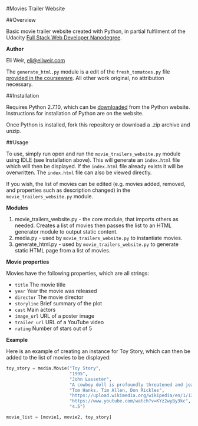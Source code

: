 #Movies Trailer Website

##Overview

Basic movie trailer website created with Python, in partial fulfilment of the Udacity [Full Stack Web Developer Nanodegree](https://www.udacity.com/course/nd004).

**Author**

Eli Weir, eli@eliweir.com

The `generate_html.py` module is a edit of the `fresh_tomatoes.py` file  [provided in the courseware](https://github.com/adarsh0806/ud036_StarterCode/blob/master/fresh_tomatoes.py). All other work original, no attribution necessary.

##Installation

Requires Python 2.7.10, which can be [downloaded](https://www.python.org/downloads/release/python-2710/) from the Python website. Instructions for installation of Python are on the website.

Once Python is installed, fork this repository or download a .zip archive and unzip.

##Usage

To use, simply run open and run the `movie_trailers_website.py` module using IDLE (see Installation above). This will generate an `index.html` file which will then be displayed. If the `index.html` file already exists it will be overwritten. The `index.html` file can also be viewed directly.

If you wish, the list of movies can be edited (e.g. movies added, removed, and properties such as description changed) in the `movie_trailers_website.py` module.

**Modules**

1. movie_trailers_website.py - the core module, that imports others as needed. Creates a list of movies then passes the list to an HTML generator module to output static content.
2. media.py - used by `movie_trailers_website.py` to instantiate movies.
3. generate_html.py - used by `movie_trailers_website.py` to generate static HTML page from a list of movies.

**Movie properties**

Movies have the following properties, which are all strings:
- `title` The movie title
- `year` Year the movie was released
- `director` The movie director
- `storyline` Brief summary of the plot
- `cast` Main actors
- `image_url` URL of a poster image
- `trailer_url` URL of a YouTube video
- `rating` Number of stars out of 5

**Example**

Here is an example of creating an instance for Toy Story, which can then be added to the list of movies to be displayed:

```python
toy_story = media.Movie("Toy Story",
                        "1995",
                        "John Lasseter",
                        "A cowboy doll is profoundly threatened and jealous when a new spaceman figure supplants him as top toy in a boy's room.",
                        "Tom Hanks, Tim Allen, Don Rickles",
                        "https://upload.wikimedia.org/wikipedia/en/1/13/Toy_Story.jpg",
                        "https://www.youtube.com/watch?v=KYz2wyBy3kc",
                        "4.5")

movie_list = [movie1, movie2, toy_story]
```
